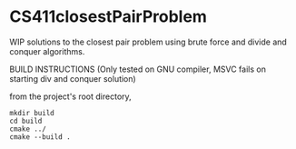 # CS411closestPairProblem

WIP solutions to the closest pair problem using brute force and divide and conquer algorithms.


BUILD INSTRUCTIONS (Only tested on GNU compiler, MSVC fails on starting div and conquer solution)

from the project's root directory,

    mkdir build
    cd build
    cmake ../
    cmake --build .
